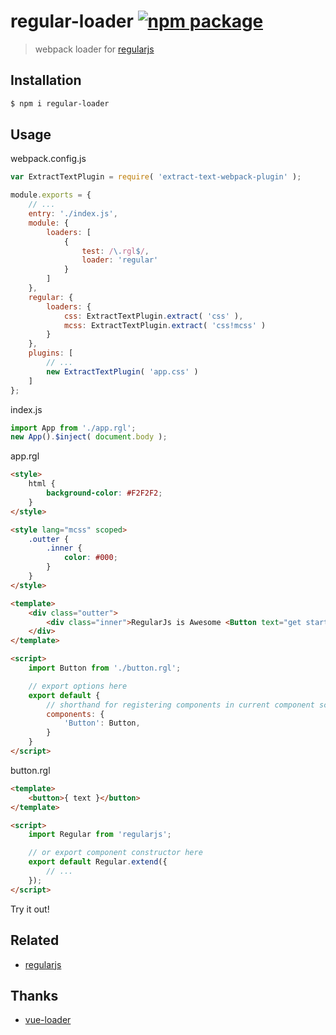# regular-loader [![npm package](https://img.shields.io/npm/v/regular-loader.svg?style=flat-square)](https://www.npmjs.org/package/regular-loader)

> webpack loader for [regularjs](https://github.com/regularjs/regular)

## Installation

```bash
$ npm i regular-loader
```

## Usage

webpack.config.js

```js
var ExtractTextPlugin = require( 'extract-text-webpack-plugin' );

module.exports = {
	// ...
	entry: './index.js',
	module: {
		loaders: [
			{
				test: /\.rgl$/,
				loader: 'regular'
			}
		]
	},
	regular: {
		loaders: {
			css: ExtractTextPlugin.extract( 'css' ),
			mcss: ExtractTextPlugin.extract( 'css!mcss' )
		}
	},
	plugins: [
		// ...
		new ExtractTextPlugin( 'app.css' )
	]
};
```

index.js

```js
import App from './app.rgl';
new App().$inject( document.body );
```

app.rgl

```html
<style>
	html {
		background-color: #F2F2F2;
	}
</style>

<style lang="mcss" scoped>
	.outter {
		.inner {
			color: #000;
		}
	}
</style>

<template>
	<div class="outter">
		<div class="inner">RegularJs is Awesome <Button text="get started"></Button></div>
	</div>
</template>

<script>
	import Button from './button.rgl';

	// export options here
	export default {
		// shorthand for registering components in current component scope
		components: {
			'Button': Button,
		}
	}
</script>
```

button.rgl

```html
<template>
	<button>{ text }</button>
</template>

<script>
	import Regular from 'regularjs';

	// or export component constructor here
	export default Regular.extend({
		// ...
	});
</script>
```

Try it out!

## Related

- [regularjs](https://github.com/regularjs/regular)

## Thanks

- [vue-loader](https://github.com/vuejs/vue-loader)
